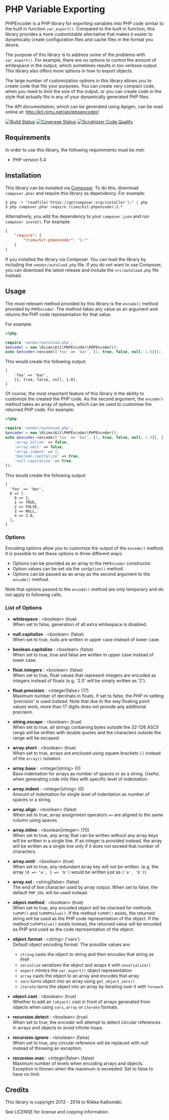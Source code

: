# PHP Variable Exporting #

PHPEncoder is a PHP library for exporting variables into PHP code similar to the
built in function `var_export()`. Compared to the built in function, this 
library provides a more customizable alternative that makes it easier to 
dynamically create configuration files and cache files in the format you desire.

The purpose of this library is to address some of the problems with
`var_export()`. For example, there are no options to control the amount of
whitespace in the output, which sometimes results in too verbose output. This
library also offers more options in how to export objects.

The large number of customization options in this library allows you to create
code that fits your purposes. You can create very compact code, when you need to
limit the size of the output, or you can create code in the style that actually
fits in any of your dynamically generated PHP files.

The API documentation, which can be generated using Apigen, can be read online
at: http://kit.riimu.net/api/phpencoder/

[![Build Status](https://img.shields.io/travis/Riimu/Kit-PHPEncoder.svg?style=flat)](https://travis-ci.org/Riimu/Kit-PHPEncoder)
[![Coverage Status](https://img.shields.io/coveralls/Riimu/Kit-PHPEncoder.svg?style=flat)](https://coveralls.io/r/Riimu/Kit-PHPEncoder?branch=master)
[![Scrutinizer Code Quality](https://img.shields.io/scrutinizer/g/Riimu/Kit-PHPEncoder.svg?style=flat)](https://scrutinizer-ci.com/g/Riimu/Kit-PHPEncoder/?branch=master)

## Requirements ##

In order to use this library, the following requirements must be met:

  * PHP version 5.4

## Installation ##

This library can be installed via [Composer](http://getcomposer.org/). To do
this, download `composer.phar` and require this library as dependency. For
example:

```
$ php -r "readfile('https://getcomposer.org/installer');" | php
$ php composer.phar require riimu/kit-phpencoder:2.*
```

Alternatively, you add the dependency to your `composer.json` and run `composer
install`. For example:

```json
{
    "require": {
        "riimu/kit-phpencoder": "2.*"
    }
}
```

If you installed the library via Composer. You can load the library by including
the `vendor/autoload.php` file. If you do not want to use Composer, you can
download the latest release and include the `src/autoload.php` file instead.

## Usage ##

The most relevant method provided by this library is the `encode()` method
provided by `PHPEncoder`. The method takes any value as an argument and returns
the PHP code representation for that value.

For example:

```php
<?php

require 'vendor/autoload.php';
$encoder = new \Riimu\Kit\PHPEncoder\PHPEncoder();
echo $encoder->encode(['foo' => 'bar', [1, true, false, null, 1.0]]);
```

This would create the following output:

``` 
[
    'foo' => 'bar',
    [1, true, false, null, 1.0],
]
```

Of course, the most important feature of this library is the ability to
customize the created the PHP code. As the second argument, the `encode()`
method takes an array of options, which can be used to customise the returned
PHP code. For example:

```php
<?php

require 'vendor/autoload.php';
$encoder = new \Riimu\Kit\PHPEncoder\PHPEncoder();
echo $encoder->encode(['foo' => 'bar', [1, true, false, null, 1.0]], [
    'array.inline' => false,
    'array.omit' => false,
    'array.indent' => 2,
    'boolean.capitalize' => true,
    'null.capitalize' => true,
]);
```

This would create the following output:

```
[
  'foo' => 'bar',
  0 => [
    0 => 1,
    1 => TRUE,
    2 => FALSE,
    3 => NULL,
    4 => 1.0,
  ],
]
```

### Options ###

Encoding options allow you to customize the output of the `encode()` method. It
is possible to set these options in three different ways:

  * Options can be provided as an array to the `PHPEncoder` constructor.
  * Option values can be set via the `setOption()` method.
  * Options can be passed as an array as the second argument to the `encode()` method.
  
Note that options passed to the `encode()` method are only temporary and do not
apply to following calls.

### List of Options ###

  * **whitespace** : &lt;boolean&gt; (true)  
    When set to false, generation of all extra whitespace is disabled.
    
  * **null.capitalize** : &lt;boolean&gt; (false)  
    When set to true, nulls are written in upper case instead of lower case. 
 
  * **boolean.capitalize** : &lt;boolean&gt; (false)  
    When set to true, true and false are written in upper case instead of lower case.
    
  * **float.integers** : &lt;boolean&gt; (false)  
    When set to true, float values that represent integers are encoded as
    integers instead of floats (e.g. '2.0' will be simply written as '2').
    
  * **float.precision** : &lt;integer|false&gt; (17)  
    Maximum number of decimals in floats. If set to false, the PHP ini setting
    'precision' is used instead. Note that due to the way floating point values
    work, more than 17 digits does not provide any additional precision.
    
  * **string.escape** : &lt;boolean&gt; (true)  
    When set to true, all strings containing bytes outside the 32-126 ASCII
    range will be written with double quotes and the characters outside the
    range will be escaped.
    
  * **array.short** : &lt;boolean&gt; (true)  
    When set to true, arrays are enclosed using square brackets `[]` instead of
    the `array()` notation.
    
  * **array.base** : &lt;integer|string&gt; (0)  
    Base indentation for arrays as number of spaces or as a string. Useful, when
    generating code into files with specific level of indentation.
    
  * **array.indent** : &lt;integer|string&gt; (0)  
    Amount of indentation for single level of indentation as number of spaces or
    a string.
    
  * **array.align** : &lt;boolean&gt; (false)  
    When set to true, array assignment operators `=>` are aligned to the same
    column using spaces.
    
  * **array.inline** : &lt;boolean|integer&gt; (70)  
    When set to true, any array that can be written without any array keys will
    be written in a single line. If an integer is provided instead, the array
    will be written as a single line only if it does not exceed that number of
    characters.
     
  * **array.omit** : &lt;boolean&gt; (true)  
    When set to true, any redundant array key will not be written. (e.g. the
    array `[0 => 'a', 1 => 'b']` would be written just as `['a', 'b']`)
  
  * **array.eol** : &lt;string|false&gt; (false)  
    The end of line character used by array output. When set to false, the
    default `PHP_EOL` will be used instead.
    
  * **object.method** : &lt;boolean&gt; (true)  
    When set to true, any encoded object will be checked for methods `toPHP()`
    and `toPHPValue()`. If the method `toPHP()` exists, the returned string will
    be used as the PHP code representation of the object. If the method
    `toPHPValue()` exists instead, the returned value will be encoded as PHP and
    used as the code representation of the object.
    
  * **object.format** : &lt;string&gt; ('vars')  
    Default object encoding format. The possible values are:
    
     * `string` casts the object to string and then encodes that string as PHP.
     * `serialize` serializes the object and wraps it with `unserialize()`
     * `export` mimics the `var_export()` object representation
     * `array` casts the object to an array and encodes that array 
     * `vars` turns object into an array using `get_object_vars()`
     * `iterate` turns the object into an array by iterating over it with `foreach`
    
  * **object.cast** : &lt;boolean&gt; (true)  
    Whether to add an `(object)` cast in front of arrays generated from objects
    when using `vars`, `array` or `iterate` formats.
    
  * **recursion.detect** : &lt;boolean&gt; (true)  
    When set to true, the encoder will attempt to detect circular references in
    arrays and objects to avoid infinite loops.
    
  * **recursion.ignore** : &lt;boolean&gt; (false)  
    When set to true, any circular reference will be replaced with null instead
    of throwing an exception.
    
  * **recursion.max** : &lt;integer|false&gt; (false)  
    Maximum number of levels when encoding arrays and objects. Exception is
    thrown when the maximum is exceeded. Set to false to have no limit.

## Credits ##

This library is copyright 2013 - 2014 to Riikka Kalliomäki.

See LICENSE for license and copying information.
